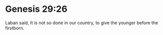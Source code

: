 # Genesis 29:26

Laban said, It is not so done in our country, to give the younger before the firstborn.

